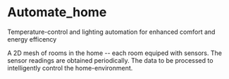 # Automate_home
Temperature-control and lighting automation for enhanced comfort and energy efficency

A 2D mesh of rooms in the home -- each room equiped with sensors. 
The sensor readings are obtained periodically. The data to be processed to intelligently control the home-environment.
